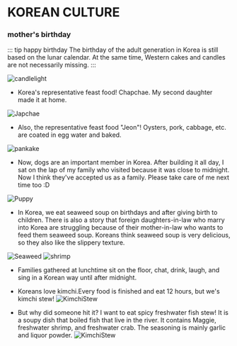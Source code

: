 # KOREAN CULTURE

### mother's birthday
::: tip happy birthday
The birthday of the adult generation in Korea is still based on the lunar calendar. At the same time, Western cakes and candles are not necessarily missing.
:::

![candlelight](../../../images/korean-culture/mombirthday/candlelight.png)

- Korea's representative feast food! Chapchae. My second daughter made it at home.

![Japchae](../../../images/korean-culture/mombirthday/Japchae.webp)

- Also, the representative feast food "Jeon"! Oysters, pork, cabbage, etc. are coated in egg water and baked.

![pankake](../../../images/korean-culture/mombirthday/pankake.webp)

- Now, dogs are an important member in Korea. After building it all day, I sat on the lap of my family who visited because it was close to midnight. Now I think they've accepted us as a family. Please take care of me next time too :D

![Puppy](../../../images/korean-culture/mombirthday/Puppy.webp)

- In Korea, we eat seaweed soup on birthdays and after giving birth to children. There is also a story that foreign daughters-in-law who marry into Korea are struggling because of their mother-in-law who wants to feed them seaweed soup. Koreans think seaweed soup is very delicious, so they also like the slippery texture.

![Seaweed](../../../images/korean-culture/mombirthday/Seaweed.webp)
![shrimp](../../../images/korean-culture/mombirthday/shrimp.webp)

- Families gathered at lunchtime sit on the floor, chat, drink, laugh, and sing in a Korean way until after midnight.
- Koreans love kimchi.Every food is finished and eat 12 hours, but we's kimchi stew!
![KimchiStew](../../../images/korean-culture/mombirthday/KimchiStew.jpeg)

- But why did someone hit it? I want to eat spicy freshwater fish stew! It is a soupy dish that boiled fish that live in the river. It contains Maggie, freshwater shrimp, and freshwater crab. The seasoning is mainly garlic and liquor powder.
![KimchiStew](../../../images/korean-culture/mombirthday/SpicyFreshwaterFishStew.jpeg)
